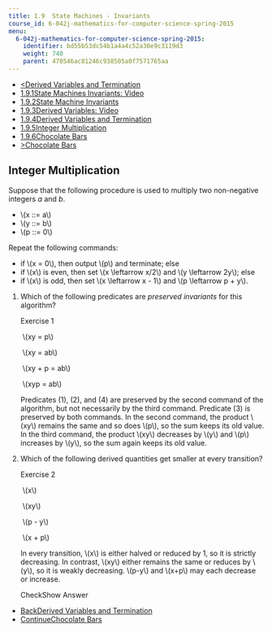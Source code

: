 ```yaml
---
title: 1.9  State Machines - Invariants
course_id: 6-042j-mathematics-for-computer-science-spring-2015
menu:
  6-042j-mathematics-for-computer-science-spring-2015:
    identifier: bd55b53dc54b1a4a4c52a30e9c3119d3
    weight: 740
    parent: 470546ac81246c938505a0f7571765aa
---
```

*   [<Derived Variables and Termination](/courses/electrical-engineering-and-computer-science/6-042j-mathematics-for-computer-science-spring-2015/proofs/tp4-2/vertical-5bf3bfde6f69)
*   [1.9.1State Machines Invariants: Video](/courses/electrical-engineering-and-computer-science/6-042j-mathematics-for-computer-science-spring-2015/proofs/tp4-2)
*   [1.9.2State Machine Invariants](/courses/electrical-engineering-and-computer-science/6-042j-mathematics-for-computer-science-spring-2015/proofs/tp4-2/vertical-ee3144f200f1)
*   [1.9.3Derived Variables: Video](/courses/electrical-engineering-and-computer-science/6-042j-mathematics-for-computer-science-spring-2015/proofs/tp4-2/vertical-ef00ae29a8ca)
*   [1.9.4Derived Variables and Termination](/courses/electrical-engineering-and-computer-science/6-042j-mathematics-for-computer-science-spring-2015/proofs/tp4-2/vertical-5bf3bfde6f69)
*   [1.9.5Integer Multiplication](/courses/electrical-engineering-and-computer-science/6-042j-mathematics-for-computer-science-spring-2015/proofs/tp4-2/vertical-85cff195fae3)
*   [1.9.6Chocolate Bars](/courses/electrical-engineering-and-computer-science/6-042j-mathematics-for-computer-science-spring-2015/proofs/tp4-2/vertical-ffd6266c03ec)
*   [\>Chocolate Bars](/courses/electrical-engineering-and-computer-science/6-042j-mathematics-for-computer-science-spring-2015/proofs/tp4-2/vertical-ffd6266c03ec)

Integer Multiplication
----------------------

  

Suppose that the following procedure is used to multiply two non-negative integers _a_ and _b_.

*   \\(x ::= a\\)
*   \\(y ::= b\\)
*   \\(p ::= 0\\)

Repeat the following commands:

*   if \\(x = 0\\), then output \\(p\\) and terminate; else
*   if \\(x\\) is even, then set \\(x \\leftarrow x/2\\) and \\(y \\leftarrow 2y\\); else
*   if \\(x\\) is odd, then set \\(x \\leftarrow x - 1\\) and \\(p \\leftarrow p + y\\).

  

1.  Which of the following predicates are _preserved invariants_ for this algorithm?
    
    Exercise 1
    
    &nbsp;\\(xy = p\\)&nbsp;
    
    &nbsp;\\(xy = ab\\)&nbsp;
    
    &nbsp;\\(xy + p = ab\\)&nbsp;
    
    &nbsp;\\(xyp = ab\\)&nbsp;
    
    Predicates (1), (2), and (4) are preserved by the second command of the algorithm, but not necessarily by the third command. Predicate (3) is preserved by both commands. In the second command, the product \\(xy\\) remains the same and so does \\(p\\), so the sum keeps its old value. In the third command, the product \\(xy\\) decreases by \\(y\\) and \\(p\\) increases by \\(y\\), so the sum again keeps its old value.
    
  
3.  Which of the following derived quantities get smaller at every transition?
    
    Exercise 2
    
    &nbsp;\\(x\\)&nbsp;
    
    &nbsp;\\(xy\\)&nbsp;
    
    &nbsp;\\(p - y\\)&nbsp;
    
    &nbsp;\\(x + p\\)&nbsp;
    
    In every transition, \\(x\\) is either halved or reduced by 1, so it is strictly decreasing. In contrast, \\(xy\\) either remains the same or reduces by \\(y\\), so it is weakly decreasing. \\(p-y\\) and \\(x+p\\) may each decrease or increase.
    
    CheckShow Answer
    

*   [BackDerived Variables and Termination](/courses/electrical-engineering-and-computer-science/6-042j-mathematics-for-computer-science-spring-2015/proofs/tp4-2/vertical-5bf3bfde6f69)
*   [ContinueChocolate Bars](/courses/electrical-engineering-and-computer-science/6-042j-mathematics-for-computer-science-spring-2015/proofs/tp4-2/vertical-ffd6266c03ec)